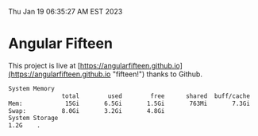 Thu Jan 19 06:35:27 AM EST 2023

# Angular Fifteen


This project is live at [https://angularfifteen.github.io](https://angularfifteen.github.io "fifteen!") thanks to Github.

```bash
System Memory
               total        used        free      shared  buff/cache   available
Mem:            15Gi       6.5Gi       1.5Gi       763Mi       7.3Gi       7.5Gi
Swap:          8.0Gi       3.2Gi       4.8Gi
System Storage
1.2G	.
```
```bash
